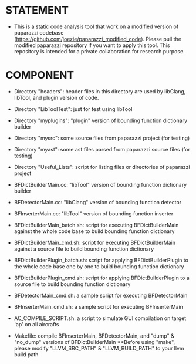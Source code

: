 # STATEMENT
* This is a static code analysis tool that work on a modified version of paparazzi codebase (https://github.com/joezie/paparazzi_modified_code). Please pull the modified paparazzi repository if you want to apply this tool. This repository is intended for a private collaboration for research purpose.

# COMPONENT
* Directory "headers": header files in this directory are used by libClang, libTool, and plugin version of code.

* Directory "LibToolTest": just for test using libTool

* Directory "myplugins": "plugin" version of bounding function dictionary builder

* Directory "mysrc": some source files from paparazzi project (for testing)

* Directory "myast": some ast files parsed from paparazzi source files (for testing)

* Directory "Useful_Lists": script for listing files or directories of paparazzi project

* BFDictBuilderMain.cc: "libTool" version of bounding function dictionary builder

* BFDetectorMain.cc: "libClang" version of bounding function detector

* BFInserterMain.cc: "libTool" version of bounding function inserter

* BFDictBuilderMain_batch.sh: script for executing BFDictBuilderMain against the whole code base to build bounding function dictionary

* BFDictBuilderMain_cmd.sh: script for executing BFDictBuilderMain against a source file to build bounding function dictionary

* BFDictBuilderPlugin_batch.sh: script for applying BFDictBuilderPlugin to the whole code base one by one to build bounding function dictionary

* BFDictBuilderPlugin_cmd.sh: script for applying BFDictBuilderPlugin to a source file to build bounding function dictionary

* BFDetectorMain_cmd.sh: a sample script for executing BFDetectorMain

* BFInserterMain_cmd.sh: a sample script for executing BFInserterMain

* AC_COMPILE_SCRIPT.sh: a script to simulate GUI compilation on target 'ap' on all aircrafts

* Makefile: compile BFInserterMain, BFDetectorMain, and "dump" & "no_dump" versions of BFDictBuilderMain
	**Before using "make", please modify "LLVM_SRC_PATH" & "LLVM_BUILD_PATH" to your llvm build path

